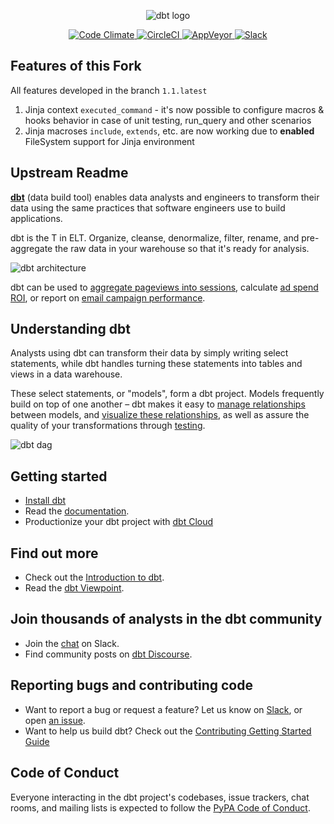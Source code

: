<p align="center">
  <img src="https://github.com/fishtown-analytics/dbt/blob/master/etc/dbt-horizontal.png?raw=true" alt="dbt logo"/>
</p>
<p align="center">
  <a href="https://codeclimate.com/github/fishtown-analytics/dbt">
    <img src="https://codeclimate.com/github/fishtown-analytics/dbt/badges/gpa.svg" alt="Code Climate"/>
  </a>
  <a href="https://circleci.com/gh/fishtown-analytics/dbt/tree/master">
    <img src="https://circleci.com/gh/fishtown-analytics/dbt/tree/master.svg?style=svg"  alt="CircleCI" />
  </a>
  <a href="https://ci.appveyor.com/project/DrewBanin/dbt/branch/development">
    <img src="https://ci.appveyor.com/api/projects/status/v01rwd3q91jnwp9m/branch/development?svg=true" alt="AppVeyor" />
  </a>
  <a href="https://slack.getdbt.com">
    <img src="https://slack.getdbt.com/badge.svg" alt="Slack" />
  </a>
</p>

## Features of this Fork

All features developed in the branch `1.1.latest`  

1. Jinja context `executed_command` - it's now possible to configure macros & hooks behavior in case of unit testing, run_query and other scenarios  
2. Jinja macroses `include`, `extends`, etc. are now working due to **enabled** FileSystem support for Jinja environment  

## Upstream Readme

**[dbt](https://www.getdbt.com/)** (data build tool) enables data analysts and engineers to transform their data using the same practices that software engineers use to build applications.

dbt is the T in ELT. Organize, cleanse, denormalize, filter, rename, and pre-aggregate the raw data in your warehouse so that it's ready for analysis.

![dbt architecture](https://github.com/fishtown-analytics/dbt/blob/master/etc/dbt-arch.png?raw=true)

dbt can be used to [aggregate pageviews into sessions](https://github.com/fishtown-analytics/snowplow), calculate [ad spend ROI](https://github.com/fishtown-analytics/facebook-ads), or report on [email campaign performance](https://github.com/fishtown-analytics/mailchimp).

## Understanding dbt

Analysts using dbt can transform their data by simply writing select statements, while dbt handles turning these statements into tables and views in a data warehouse.

These select statements, or "models", form a dbt project. Models frequently build on top of one another – dbt makes it easy to [manage relationships](https://docs.getdbt.com/docs/ref) between models, and [visualize these relationships](https://docs.getdbt.com/docs/documentation), as well as assure the quality of your transformations through [testing](https://docs.getdbt.com/docs/testing).

![dbt dag](https://github.com/fishtown-analytics/dbt/blob/master/etc/dbt-dag.png?raw=true)

## Getting started

-   [Install dbt](https://docs.getdbt.com/docs/installation)
-   Read the [documentation](https://docs.getdbt.com/).
-   Productionize your dbt project with [dbt Cloud](https://www.getdbt.com)

## Find out more

-   Check out the [Introduction to dbt](https://dbt.readme.io/docs/introduction).
-   Read the [dbt Viewpoint](https://dbt.readme.io/docs/viewpoint).

## Join thousands of analysts in the dbt community

-   Join the [chat](http://slack.getdbt.com/) on Slack.
-   Find community posts on [dbt Discourse](https://discourse.getdbt.com).

## Reporting bugs and contributing code

-   Want to report a bug or request a feature? Let us know on [Slack](http://slack.getdbt.com/), or open [an issue](https://github.com/fishtown-analytics/dbt/issues/new).
-   Want to help us build dbt? Check out the [Contributing Getting Started Guide](/CONTRIBUTING.md)

## Code of Conduct

Everyone interacting in the dbt project's codebases, issue trackers, chat rooms, and mailing lists is expected to follow the [PyPA Code of Conduct](https://www.pypa.io/en/latest/code-of-conduct/).
